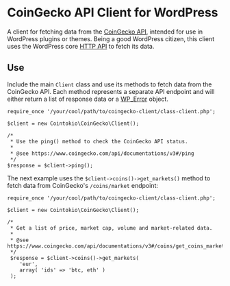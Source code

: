 # CoinGecko API Client for WordPress

A client for fetching data from the [CoinGecko API](https://www.coingecko.com/en/api/documentation), intended for use in WordPress plugins or themes. Being a good WordPress citizen, this client uses the WordPress core [HTTP API](https://developer.wordpress.org/plugins/http-api/) to fetch its data.


## Use

Include the main `Client` class and use its methods to fetch data from the CoinGecko API. Each method represents a separate API endpoint and will either return a list of response data or a [WP_Error](https://developer.wordpress.org/reference/classes/wp_error/) object.

```
require_once '/your/cool/path/to/coingecko-client/class-client.php';

$client = new Cointokio\CoinGecko\Client();

/*
 * Use the ping() method to check the CoinGecko API status.
 *
 * @see https://www.coingecko.com/api/documentations/v3#/ping
 */
$response = $client->ping();
```

The next example uses the `$client->coins()->get_markets()` method to fetch data from CoinGecko's `/coins/market` endpoint:


```
require_once '/your/cool/path/to/coingecko-client/class-client.php';

$client = new Cointokio\CoinGecko\Client();

/*
 * Get a list of price, market cap, volume and market-related data.
 *
 * @see https://www.coingecko.com/api/documentations/v3#/coins/get_coins_markets
 */
 $response = $client->coins()->get_markets(
 	'eur',
 	array( 'ids' => 'btc, eth' )
 );
```
